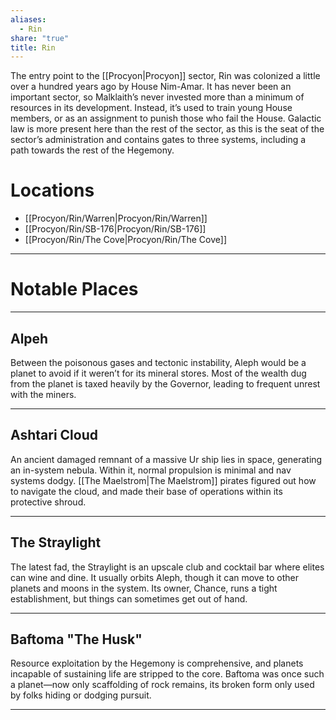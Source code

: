 ```yaml
---
aliases:
  - Rin
share: "true"
title: Rin
---
```

The entry point to the [[Procyon|Procyon]] sector, Rin was colonized a little over a hundred years ago by House Nim-Amar. It has never been an important sector, so Malklaith’s never invested more than a minimum of resources in its development. Instead, it’s used to train young House members, or as an assignment to punish those who fail the House. Galactic law is more present here than the rest of the sector, as this is the seat of the sector’s administration and contains gates to three systems, including a path towards the rest of the Hegemony.

# Locations

- [[Procyon/Rin/Warren|Procyon/Rin/Warren]]
- [[Procyon/Rin/SB-176|Procyon/Rin/SB-176]]
- [[Procyon/Rin/The Cove|Procyon/Rin/The Cove]]

---

# Notable Places

---

## Alpeh

Between the poisonous gases and tectonic instability, Aleph would be a planet to avoid if it weren’t for its mineral stores. Most of the wealth dug from the planet is taxed heavily by the Governor, leading to frequent unrest with the miners.

---

## Ashtari Cloud

An ancient damaged remnant of a massive Ur ship lies in space, generating an in-system nebula. Within it, normal propulsion is minimal and nav systems dodgy. [[The Maelstrom|The Maelstrom]] pirates figured out how to navigate the cloud, and made their base of operations within its protective shroud.

---

## The Straylight

The latest fad, the Straylight is an upscale club and cocktail bar where elites can wine and dine. It usually orbits Aleph, though it can move to other planets and moons in the system. Its owner, Chance, runs a tight establishment, but things can sometimes get out of hand.

---

## Baftoma "The Husk"

Resource exploitation by the Hegemony is comprehensive, and planets incapable of sustaining life are stripped to the core. Baftoma was once such a planet—now only scaffolding of rock remains, its broken form only used by folks hiding or dodging pursuit.

---
